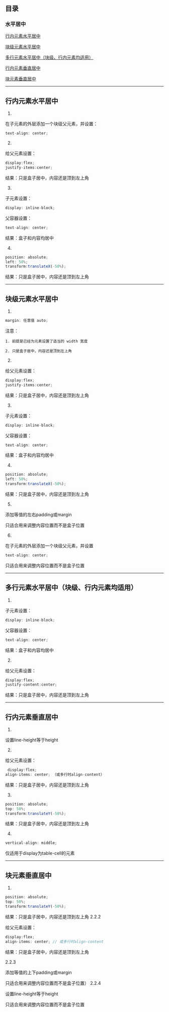 # 

## 目录

### 水平居中

[行内元素水平居中](#jump1)

[块级元素水平居中](#jump2)

[多行元素水平居中（块级、行内元素均适用）](#jump3)

[行内元素垂直居中](#jump4)

[块元素垂直居中](#jump5)

---	

<span id="jump1"></span>

## 行内元素水平居中

1. 

在子元素的外层添加一个块级父元素，并设置：

```javascript
text-align: center;
```

2. 

给父元素设置：

```javascript
display:flex;
justify-items:center;
```

结果：只是盒子居中，内容还是顶到左上角

3. 

子元素设置：

```javascript
display: inline-block;
```

父容器设置：

```javascript
text-align: center;
```

结果：盒子和内容均居中

4. 

```javascript
position: absolute;
left: 50%;
transform:translateX(-50%);
```

结果：只是盒子居中，内容还是顶到左上角


---

<span id="jump2"></span>

## 块级元素水平居中

1.

```javascript
margin: 任意值 auto; 
```

注意：

```
1. 前提是已经为元素设置了适当的 width 宽度

2. 只是盒子居中，内容还是顶到左上角
```

2. 

给父元素设置：

```javascript
display:flex;
justify-items:center;
```
			  
结果：只是盒子居中，内容还是顶到左上角

3.

子元素设置：

```javascript
display: inline-block;
```

父容器设置：

```javascript
text-align: center;
```
结果：盒子和内容均居中

4. 

```javascript
position: absolute;
left: 50%;
transform:translateX(-50%);
```

结果：只是盒子居中，内容还是顶到左上角

5. 

添加等值的左右padding或margin

只适合用来调整内容位置而不是盒子位置

6. 

在子元素的外层添加一个块级父元素，并设置

```javascript
text-align: center;
```

只适合用来调整内容位置而不是盒子位置

---

<span id="jump3"></span>

## 多行元素水平居中（块级、行内元素均适用）

1. 

子元素设置：

```javascript
display: inline-block;
```

父容器设置：

```javascript
text-align: center;
```

结果：盒子和内容均居中

2.

给父元素设置：

```javascript
display:flex;
justify-content:center;
```

结果：只是盒子居中，内容还是顶到左上角

---

<span id="jump4"></span>

## 行内元素垂直居中

1.

设置line-height等于height


2. 

给父元素设置：

```javascript
 display:flex;
align-items: center; （或多行时align-content）
```
		     
结果：只是盒子居中，内容还是顶到左上角

3. 

```javascript
position: absolute;
top: 50%;
transform:translateY(-50%);
```

结果：只是盒子居中，内容还是顶到左上角

4. 

```javascript
vertical-align: middle;
```

仅适用于display为table-cell的元素

---

<span id="jump5"></span>

## 块元素垂直居中
1. 

```javascript
position: absolute;
top: 50%;
transform:translateY(-50%);
```

结果：只是盒子居中，内容还是顶到左上角
2.2.2 

给父元素设置：

```javascript
display:flex;
align-items: center; // 或多行时align-content
```

结果：只是盒子居中，内容还是顶到左上角

2.2.3 

添加等值的上下padding或margin

只适合用来调整内容位置而不是盒子位置）
2.2.4 

设置line-height等于height

只适合用来调整内容位置而不是盒子位置
